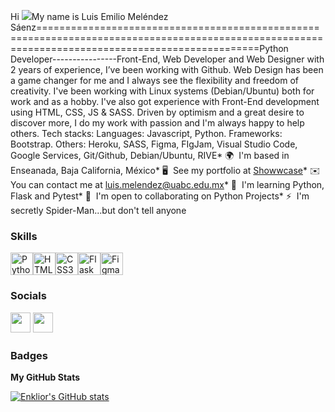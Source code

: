 Hi ![](https://user-images.githubusercontent.com/18350557/176309783-0785949b-9127-417c-8b55-ab5a4333674e.gif)My name is Luis Emilio Meléndez Sáenz==================================================================================================================================================Python Developer----------------Front-End, Web Developer and Web Designer with 2 years of experience, I’ve been working with Github. Web Design has been a game changer for me and I always see the flexibility and freedom of creativity. I've been working with Linux systems (Debian/Ubuntu) both for work and as a hobby. I've also got experience with Front-End development using HTML, CSS, JS & SASS. Driven by optimism and a great desire to discover more, I do my work with passion and I'm always happy to help others. Tech stacks: Languages: Javascript, Python. Frameworks: Bootstrap. Others: Heroku, SASS, Figma, FIgJam, Visual Studio Code, Google Services, Git/Github, Debian/Ubuntu, RIVE* 🌍  I'm based in Enseanada, Baja California, México* 🖥️  See my portfolio at [Showwcase](http://www.showwcase.com/luismelendez640)* ✉️  You can contact me at [luis.melendez@uabc.edu.mx](mailto:luis.melendez@uabc.edu.mx)* 🧠  I'm learning Python, Flask and Pytest* 🤝  I'm open to collaborating on Python Projects* ⚡  I'm secretly Spider-Man...but don't tell anyone

### Skills


<p align="left">
<a href="https://www.python.org/" target="_blank" rel="noreferrer"><img src="https://raw.githubusercontent.com/danielcranney/readme-generator/main/public/icons/skills/python-colored.svg" width="36" height="36" alt="Python" /></a><a href="https://developer.mozilla.org/en-US/docs/Glossary/HTML5" target="_blank" rel="noreferrer"><img src="https://raw.githubusercontent.com/danielcranney/readme-generator/main/public/icons/skills/html5-colored.svg" width="36" height="36" alt="HTML5" /></a><a href="https://www.w3.org/TR/CSS/#css" target="_blank" rel="noreferrer"><img src="https://raw.githubusercontent.com/danielcranney/readme-generator/main/public/icons/skills/css3-colored.svg" width="36" height="36" alt="CSS3" /></a><a href="https://flask.palletsprojects.com/en/2.0.x/" target="_blank" rel="noreferrer"><img src="https://raw.githubusercontent.com/danielcranney/readme-generator/main/public/icons/skills/flask-colored.svg" width="36" height="36" alt="Flask" /></a><a href="https://www.figma.com/" target="_blank" rel="noreferrer"><img src="https://raw.githubusercontent.com/danielcranney/readme-generator/main/public/icons/skills/figma-colored.svg" width="36" height="36" alt="Figma" /></a></p>

### Socials<p align="left"> <a href="https://www.github.com/Enklior" target="_blank" rel="noreferrer"><img src="https://raw.githubusercontent.com/danielcranney/readme-generator/main/public/icons/socials/github.svg" width="32" height="32" /></a> <a href="https://www.linkedin.com/in/luisemiliomelendezsaenz" target="_blank" rel="noreferrer"><img src="https://raw.githubusercontent.com/danielcranney/readme-generator/main/public/icons/socials/linkedin.svg" width="32" height="32" /></a></p>

### Badges

<b>My GitHub Stats</b>

<a href="http://www.github.com/Enklior"><img src="https://github-readme-stats.vercel.app/api?username=Enklior&show_icons=true&hide=&count_private=true&title_color=0891b2&text_color=ffffff&icon_color=0891b2&bg_color=1c1917&hide_border=true&show_icons=true" alt="Enklior's GitHub stats" /></a>
